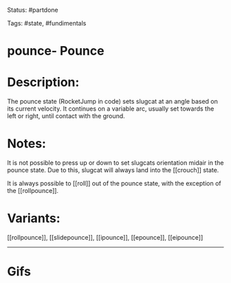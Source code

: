 Status: #partdone 

Tags: #state, #fundimentals

# pounce- Pounce
# Description:
The pounce state (RocketJump in code) sets slugcat at an angle based on its current velocity. It continues on a variable arc, usually set towards the left or right, until contact with the ground.

# Notes:
It is not possible to press up or down to set slugcats orientation midair in the pounce state. Due to this, slugcat will always land into the [[crouch]] state.

It is always possible to [[roll]] out of the pounce state, with the exception of the [[rollpounce]].

# Variants:
[[rollpounce]], [[slidepounce]], [[ipounce]], [[epounce]], [[eipounce]]

___
# Gifs
